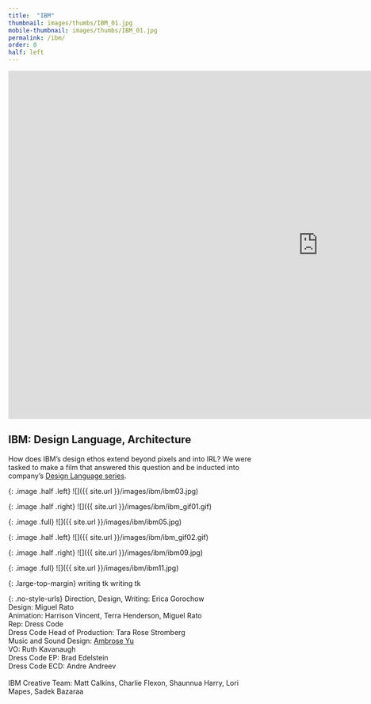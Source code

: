 ```yaml
---
title:  "IBM"
thumbnail: images/thumbs/IBM_01.jpg
mobile-thumbnail: images/thumbs/IBM_01.jpg
permalink: /ibm/
order: 0
half: left
---
```


<div class='embed-container no-bottom-margin'>
    <iframe src="https://player.vimeo.com/video/531484822?color=F11E4C&title=0&byline=0&portrait=0" width="1250" height="703" frameborder="0" webkitallowfullscreen mozallowfullscreen allowfullscreen></iframe>
</div>

<!-- {: .small-links}
[Vimeo Link](https://vimeo.com/207224551) • [YouTube: English](https://www.youtube.com/watch?v=OKxy-icei2w) • [YouTube: Dutch](https://youtu.be/_r4GCh7rsnY)  • [YouTube: French](https://youtu.be/KVML6lAZsb8)  • [YouTube: German](https://youtu.be/TllX3iKREsM) • [YouTube: Mobile](https://youtu.be/CHXkbTm_86g) -->

## **IBM: Design Language, Architecture**
How does IBM’s design ethos extend beyond pixels and into IRL? We were tasked to make a film that answered this question and be inducted into company’s [Design Language series](https://www.ibm.com/design/workplace/).

<div class="large-top-margin"></div>

{: .image .half .left}
![]({{ site.url }}/images/ibm/ibm03.jpg)

{: .image .half .right}
![]({{ site.url }}/images/ibm/ibm_gif01.gif)

{: .image .full}
![]({{ site.url }}/images/ibm/ibm05.jpg)

{: .image .half .left}
![]({{ site.url }}/images/ibm/ibm_gif02.gif)

{: .image .half .right}
![]({{ site.url }}/images/ibm/ibm09.jpg)

{: .image .full}
![]({{ site.url }}/images/ibm/ibm11.jpg)

{: .large-top-margin}
writing tk writing tk
<br/>

{: .no-style-urls}
Direction, Design, Writing: Erica Gorochow<br/>
Design: Miguel Rato<br/>
Animation: Harrison Vincent, Terra Henderson, Miguel Rato<br/>
Rep: Dress Code<br/>
Dress Code Head of Production: Tara Rose Stromberg<br/>
Music and Sound Design: [Ambrose Yu](https://ambroseyu.com/)<br/>
VO: Ruth Kavanaugh<br/>
Dress Code EP: Brad Edelstein<br/>
Dress Code ECD: Andre Andreev<br/>
<br/>
IBM Creative Team: Matt Calkins, Charlie Flexon, Shaunnua Harry, Lori Mapes, Sadek Bazaraa<br/>
